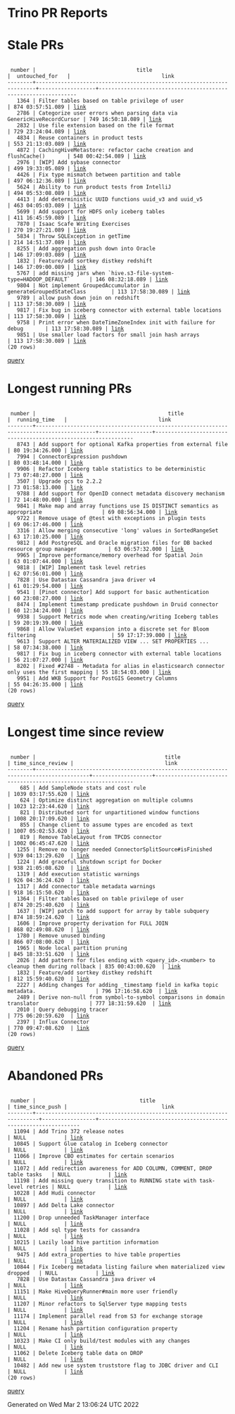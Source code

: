 Trino PR Reports
=======

#  Stale PRs
<pre><code>
 number |                                title                                 |  untouched_for   |                             link                              
--------+----------------------------------------------------------------------+------------------+---------------------------------------------------------------
   1364 | Filter tables based on table privilege of user                       | 874 03:57:51.089 | <a href="https://github.com/trinodb/trino/pull/1364">link</a> 
   2786 | Categorize user errors when parsing data via GenericHiveRecordCursor | 749 16:50:18.089 | <a href="https://github.com/trinodb/trino/pull/2786">link</a> 
   2832 | Use file extension based on the file format                          | 729 23:24:04.089 | <a href="https://github.com/trinodb/trino/pull/2832">link</a> 
   4834 | Reuse containers in product tests                                    | 553 21:13:03.089 | <a href="https://github.com/trinodb/trino/pull/4834">link</a> 
   4872 | CachingHiveMetastore: refactor cache creation and flushCache()       | 548 00:42:54.089 | <a href="https://github.com/trinodb/trino/pull/4872">link</a> 
   2976 | [WIP] Add sybase connector                                           | 499 19:33:05.089 | <a href="https://github.com/trinodb/trino/pull/2976">link</a> 
   4426 | Fix type mismatch between partition and table                        | 497 06:12:36.089 | <a href="https://github.com/trinodb/trino/pull/4426">link</a> 
   5624 | Ability to run product tests from IntelliJ                           | 494 05:53:08.089 | <a href="https://github.com/trinodb/trino/pull/5624">link</a> 
   4413 | Add deterministic UUID functions uuid_v3 and uuid_v5                 | 463 04:05:03.089 | <a href="https://github.com/trinodb/trino/pull/4413">link</a> 
   5699 | Add support for HDFS only iceberg tables                             | 411 16:45:59.089 | <a href="https://github.com/trinodb/trino/pull/5699">link</a> 
   7870 | Isaac Scafe Writing Exercises                                        | 270 19:27:21.089 | <a href="https://github.com/trinodb/trino/pull/7870">link</a> 
   5834 | Throw SQLException in getTime                                        | 214 14:51:37.089 | <a href="https://github.com/trinodb/trino/pull/5834">link</a> 
   8255 | Add aggregation push down into Oracle                                | 146 17:09:03.089 | <a href="https://github.com/trinodb/trino/pull/8255">link</a> 
   1832 | Feature/add sortkey distkey redshift                                 | 146 17:09:00.089 | <a href="https://github.com/trinodb/trino/pull/1832">link</a> 
   5767 | add missing jars when `hive.s3-file-system-type=HADOOP_DEFAULT`      | 146 08:32:18.089 | <a href="https://github.com/trinodb/trino/pull/5767">link</a> 
   9804 | Not implement GroupedAccumulator in generateGroupedStateClass        | 113 17:58:30.089 | <a href="https://github.com/trinodb/trino/pull/9804">link</a> 
   9789 | allow push down join on redshift                                     | 113 17:58:30.089 | <a href="https://github.com/trinodb/trino/pull/9789">link</a> 
   9817 | Fix bug in iceberg connector with external table locations           | 113 17:58:30.089 | <a href="https://github.com/trinodb/trino/pull/9817">link</a> 
   9758 | Print error when DateTimeZoneIndex init with failure for debug       | 113 17:58:30.089 | <a href="https://github.com/trinodb/trino/pull/9758">link</a> 
   9851 | Use smaller load factors for small join hash arrays                  | 113 17:58:30.089 | <a href="https://github.com/trinodb/trino/pull/9851">link</a> 
(20 rows)
</code></pre>
[query](https://github.com/nineinchnick/trino-cicd/blob/f6e18617d4b9b749a09a02e06c174f68697b64e0/sql/pr/stale-prs.sql)

#  Longest running PRs
<pre><code>
 number |                                          title                                          |  running_time   |                             link                              
--------+-----------------------------------------------------------------------------------------+-----------------+---------------------------------------------------------------
   8743 | Add support for optional Kafka properties from external file                            | 80 19:34:26.000 | <a href="https://github.com/trinodb/trino/pull/8743">link</a> 
   7994 | ConnectorExpression pushdown                                                            | 80 03:48:14.000 | <a href="https://github.com/trinodb/trino/pull/7994">link</a> 
   9906 | Refactor Iceberg table statistics to be deterministic                                   | 73 07:48:27.000 | <a href="https://github.com/trinodb/trino/pull/9906">link</a> 
   3507 | Upgrade gcs to 2.2.2                                                                    | 73 01:58:13.000 | <a href="https://github.com/trinodb/trino/pull/3507">link</a> 
   9788 | Add support for OpenID connect metadata discovery mechanism                             | 72 14:48:00.000 | <a href="https://github.com/trinodb/trino/pull/9788">link</a> 
   9841 | Make map and array functions use IS DISTINCT semantics as appropriate                   | 69 08:56:34.000 | <a href="https://github.com/trinodb/trino/pull/9841">link</a> 
   9722 | Remove usage of @test with exceptions in plugin tests                                   | 69 06:17:46.000 | <a href="https://github.com/trinodb/trino/pull/9722">link</a> 
   3316 | Allow merging consecutive 'long' values in SortedRangeSet                               | 63 17:10:25.000 | <a href="https://github.com/trinodb/trino/pull/3316">link</a> 
   9812 | Add PostgreSQL and Oracle migration files for DB backed resource group manager          | 63 06:57:32.000 | <a href="https://github.com/trinodb/trino/pull/9812">link</a> 
   9965 | Improve performance/memory overhead for Spatial Join                                    | 63 01:07:44.000 | <a href="https://github.com/trinodb/trino/pull/9965">link</a> 
   9818 | [WIP] Implement task level retries                                                      | 62 07:56:01.000 | <a href="https://github.com/trinodb/trino/pull/9818">link</a> 
   7828 | Use Datastax Cassandra java driver v4                                                   | 61 01:29:54.000 | <a href="https://github.com/trinodb/trino/pull/7828">link</a> 
   9541 | [Pinot connector] Add support for basic authentication                                  | 60 23:08:27.000 | <a href="https://github.com/trinodb/trino/pull/9541">link</a> 
   8474 | Implement timestamp predicate pushdown in Druid connector                               | 60 12:34:24.000 | <a href="https://github.com/trinodb/trino/pull/8474">link</a> 
   9938 | Support Metrics mode when creating/writing Iceberg tables                               | 59 20:19:39.000 | <a href="https://github.com/trinodb/trino/pull/9938">link</a> 
   9868 | Allow ValueSet expansion into a discrete set for Bloom filtering                        | 59 17:17:39.000 | <a href="https://github.com/trinodb/trino/pull/9868">link</a> 
   9613 | Support ALTER MATERIALIZED VIEW ... SET PROPERTIES ...                                  | 58 07:34:38.000 | <a href="https://github.com/trinodb/trino/pull/9613">link</a> 
   9817 | Fix bug in iceberg connector with external table locations                              | 56 21:07:27.000 | <a href="https://github.com/trinodb/trino/pull/9817">link</a> 
   8202 | Fixed #2748 - Metadata for alias in elasticsearch connector only uses the first mapping | 55 18:54:03.000 | <a href="https://github.com/trinodb/trino/pull/8202">link</a> 
   9951 | Add WKB Support for PostGIS Geometry Columns                                            | 55 04:26:35.000 | <a href="https://github.com/trinodb/trino/pull/9951">link</a> 
(20 rows)
</code></pre>
[query](https://github.com/nineinchnick/trino-cicd/blob/f6e18617d4b9b749a09a02e06c174f68697b64e0/sql/pr/running-prs.sql)

#  Longest time since review
<pre><code>
 number |                                         title                                         | time_since_review |                             link                              
--------+---------------------------------------------------------------------------------------+-------------------+---------------------------------------------------------------
    685 | Add SampleNode stats and cost rule                                                    | 1039 03:17:55.620 | <a href="https://github.com/trinodb/trino/pull/685">link</a>  
    624 | Optimize distinct aggregation on multiple columns                                     | 1023 12:23:44.620 | <a href="https://github.com/trinodb/trino/pull/624">link</a>  
    821 | Distributed sort for unpartitioned window functions                                   | 1008 20:17:09.620 | <a href="https://github.com/trinodb/trino/pull/821">link</a>  
    855 | Change client to assume types are encoded as text                                     | 1007 05:02:53.620 | <a href="https://github.com/trinodb/trino/pull/855">link</a>  
    819 | Remove TableLayout from TPCDS connector                                               | 1002 06:45:47.620 | <a href="https://github.com/trinodb/trino/pull/819">link</a>  
   1255 | Remove no longer needed ConnectorSplitSource#isFinished                               | 939 04:13:29.620  | <a href="https://github.com/trinodb/trino/pull/1255">link</a> 
   1224 | Add graceful shutdown script for Docker                                               | 938 21:05:08.620  | <a href="https://github.com/trinodb/trino/pull/1224">link</a> 
   1319 | Add execution statistic warnings                                                      | 926 04:36:24.620  | <a href="https://github.com/trinodb/trino/pull/1319">link</a> 
   1317 | Add connector table metadata warnings                                                 | 918 16:15:50.620  | <a href="https://github.com/trinodb/trino/pull/1317">link</a> 
   1364 | Filter tables based on table privilege of user                                        | 874 20:25:40.620  | <a href="https://github.com/trinodb/trino/pull/1364">link</a> 
   1637 | [WIP] patch to add support for array by table subquery                                | 874 18:59:24.620  | <a href="https://github.com/trinodb/trino/pull/1637">link</a> 
   1606 | Improve property derivation for FULL JOIN                                             | 868 02:49:08.620  | <a href="https://github.com/trinodb/trino/pull/1606">link</a> 
   1780 | Remove unused binding                                                                 | 866 07:08:00.620  | <a href="https://github.com/trinodb/trino/pull/1780">link</a> 
   1965 | Node local partition pruning                                                          | 845 18:33:51.620  | <a href="https://github.com/trinodb/trino/pull/1965">link</a> 
   2026 | Add pattern for files ending with &lt;query_id&gt;.&lt;number&gt; to cleanup them during rollback | 835 00:43:00.620  | <a href="https://github.com/trinodb/trino/pull/2026">link</a> 
   1832 | Feature/add sortkey distkey redshift                                                  | 812 15:59:40.620  | <a href="https://github.com/trinodb/trino/pull/1832">link</a> 
   2227 | Adding changes for adding _timestamp field in kafka topic metadata.                   | 796 17:16:58.620  | <a href="https://github.com/trinodb/trino/pull/2227">link</a> 
   2489 | Derive non-null from symbol-to-symbol comparisons in domain translator                | 777 18:31:59.620  | <a href="https://github.com/trinodb/trino/pull/2489">link</a> 
   2010 | Query debugging tracer                                                                | 775 06:20:59.620  | <a href="https://github.com/trinodb/trino/pull/2010">link</a> 
   2397 | Influx Connector                                                                      | 770 09:47:08.620  | <a href="https://github.com/trinodb/trino/pull/2397">link</a> 
(20 rows)
</code></pre>
[query](https://github.com/nineinchnick/trino-cicd/blob/f6e18617d4b9b749a09a02e06c174f68697b64e0/sql/pr/awaiting-review.sql)

#  Abandoned PRs
<pre><code>
 number |                                 title                                 | time_since_push |                              link                              
--------+-----------------------------------------------------------------------+-----------------+----------------------------------------------------------------
  11094 | Add Trino 372 release notes                                           | NULL            | <a href="https://github.com/trinodb/trino/pull/11094">link</a> 
  10845 | Support Glue catalog in Iceberg connector                             | NULL            | <a href="https://github.com/trinodb/trino/pull/10845">link</a> 
  11066 | Improve CBO estimates for certain scenarios                           | NULL            | <a href="https://github.com/trinodb/trino/pull/11066">link</a> 
  11072 | Add redirection awareness for ADD COLUMN, COMMENT, DROP table tasks   | NULL            | <a href="https://github.com/trinodb/trino/pull/11072">link</a> 
  11198 | Add missing query transition to RUNNING state with task-level retries | NULL            | <a href="https://github.com/trinodb/trino/pull/11198">link</a> 
  10228 | Add Hudi connector                                                    | NULL            | <a href="https://github.com/trinodb/trino/pull/10228">link</a> 
  10897 | Add Delta Lake connector                                              | NULL            | <a href="https://github.com/trinodb/trino/pull/10897">link</a> 
  11200 | Drop unneeded TaskManager interface                                   | NULL            | <a href="https://github.com/trinodb/trino/pull/11200">link</a> 
  11028 | Add sql type tests for cassandra                                      | NULL            | <a href="https://github.com/trinodb/trino/pull/11028">link</a> 
  10215 | Lazily load hive partition information                                | NULL            | <a href="https://github.com/trinodb/trino/pull/10215">link</a> 
   9475 | Add extra_properties to hive table properties                         | NULL            | <a href="https://github.com/trinodb/trino/pull/9475">link</a>  
  10844 | Fix Iceberg metadata listing failure when materialized view dropped   | NULL            | <a href="https://github.com/trinodb/trino/pull/10844">link</a> 
   7828 | Use Datastax Cassandra java driver v4                                 | NULL            | <a href="https://github.com/trinodb/trino/pull/7828">link</a>  
  11151 | Make HiveQueryRunner#main more user friendly                          | NULL            | <a href="https://github.com/trinodb/trino/pull/11151">link</a> 
  11207 | Minor refactors to SqlServer type mapping tests                       | NULL            | <a href="https://github.com/trinodb/trino/pull/11207">link</a> 
  11174 | Implement parallel read from S3 for exchange storage                  | NULL            | <a href="https://github.com/trinodb/trino/pull/11174">link</a> 
  11204 | Rename hash partition configuration property                          | NULL            | <a href="https://github.com/trinodb/trino/pull/11204">link</a> 
  10323 | Make CI only build/test modules with any changes                      | NULL            | <a href="https://github.com/trinodb/trino/pull/10323">link</a> 
  11062 | Delete Iceberg table data on DROP                                     | NULL            | <a href="https://github.com/trinodb/trino/pull/11062">link</a> 
  10482 | Add new use system truststore flag to JDBC driver and CLI             | NULL            | <a href="https://github.com/trinodb/trino/pull/10482">link</a> 
(20 rows)
</code></pre>
[query](https://github.com/nineinchnick/trino-cicd/blob/f6e18617d4b9b749a09a02e06c174f68697b64e0/sql/pr/abandoned-prs.sql)

Generated on Wed Mar  2 13:06:24 UTC 2022
